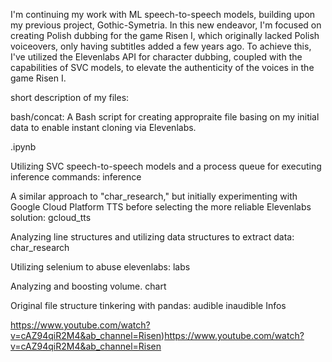I'm continuing my work with ML speech-to-speech models, building upon my previous project, Gothic-Symetria. In this new endeavor, I'm focused on creating Polish dubbing for the game Risen I, which originally lacked Polish voiceovers, only having subtitles added a few years ago. To achieve this, 
I've utilized the Elevenlabs API for character dubbing, coupled with the capabilities of SVC models, to elevate the authenticity of the voices in the game Risen I.

short description of my files:

bash/concat: A Bash script for creating appropraite file basing on my initial data to enable instant cloning via Elevenlabs.

.ipynb


Utilizing SVC speech-to-speech models and a process queue for executing inference commands:
inference

A similar approach to "char_research," but initially experimenting with Google Cloud Platform TTS before selecting the more reliable Elevenlabs solution:
gcloud_tts

Analyzing line structures and utilizing data structures to extract data:
char_research

Utilizing selenium to abuse elevenlabs:
labs

Analyzing and boosting volume.
chart

Original file structure tinkering with pandas:
audible
inaudible
Infos



https://www.youtube.com/watch?v=cAZ94qiR2M4&ab_channel=Risen)https://www.youtube.com/watch?v=cAZ94qiR2M4&ab_channel=Risen



